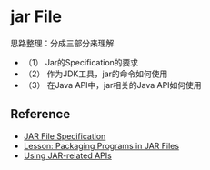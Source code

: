# jar File

思路整理：分成三部分来理解

- （1） Jar的Specification的要求
- （2） 作为JDK工具，jar的命令如何使用
- （3） 在Java API中，jar相关的Java API如何使用

## Reference

- [JAR File Specification](https://docs.oracle.com/javase/8/docs/technotes/guides/jar/jar.html)
- [Lesson: Packaging Programs in JAR Files](https://docs.oracle.com/javase/tutorial/deployment/jar/index.html)
- [Using JAR-related APIs](https://docs.oracle.com/javase/tutorial/deployment/jar/apiindex.html)

